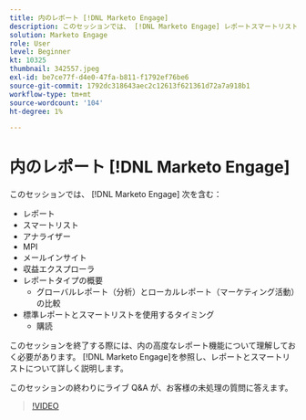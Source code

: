 ```yaml
---
title: 内のレポート [!DNL Marketo Engage]
description: このセッションでは、 [!DNL Marketo Engage] レポートスマートリストアナライザ MPI メールインサイトを含む
solution: Marketo Engage
role: User
level: Beginner
kt: 10325
thumbnail: 342557.jpeg
exl-id: be7ce77f-d4e0-47fa-b811-f1792ef76be6
source-git-commit: 1792dc318643aec2c12613f621361d72a7a918b1
workflow-type: tm+mt
source-wordcount: '104'
ht-degree: 1%

---
```


# 内のレポート [!DNL Marketo Engage]

このセッションでは、 [!DNL Marketo Engage] 次を含む：

* レポート
* スマートリスト
* アナライザー
* MPI
* メールインサイト
* 収益エクスプローラ
* レポートタイプの概要
   * グローバルレポート（分析）とローカルレポート（マーケティング活動）の比較
* 標準レポートとスマートリストを使用するタイミング
   * 購読

このセッションを終了する際には、内の高度なレポート機能について理解しておく必要があります。 [!DNL Marketo Engage]を参照し、レポートとスマートリストについて詳しく説明します。

このセッションの終わりにライブ Q&amp;A が、お客様の未処理の質問に答えます。

>[!VIDEO](https://video.tv.adobe.com/v/342557/?quality=12&learn=on)
